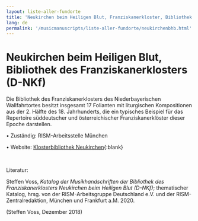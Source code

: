 ```yaml
---
layout: liste-aller-fundorte
title: 'Neukirchen beim Heiligen Blut, Franziskanerkloster, Bibliothek (D-NKf)'
lang: de
permalink: '/musicmanuscripts/liste-aller-fundorte/neukirchenbhb.html'
---
```



# Neukirchen beim Heiligen Blut, Bibliothek des Franziskanerklosters (D-NKf)

Die Bibliothek des Franziskanerklosters des Niederbayerischen Wallfahrtortes besitzt insgesamt 17 Folianten mit liturgischen Kompositionen aus der 2. Hälfte des 18. Jahrhunderts, die ein typisches Beispiel für das Repertoire süddeutscher und österreichischer Franziskanerklöster dieser Epoche darstellen. 

• Zuständig: RISM-Arbeitsstelle München

• Website: [Klosterbibliothek Neukirchen](https://www.haus-zur-aussaat.de/bibliothek-sp-7387.html "Opens external link in new window"){:blank}

&nbsp;

Literatur: 

Steffen Voss, _Katalog der Musikhandschriften der Bibliothek des Franziskanerklosters Neukirchen beim Heiligen Blut (D-NKf)_; thematischer Katalog, hrsg. von der RISM-Arbeitsgruppe Deutschland e.V. und der RISM-Zentralredaktion, München und Frankfurt&nbsp;a.M.&nbsp;2020.

(Steffen Voss, Dezember 2018)
